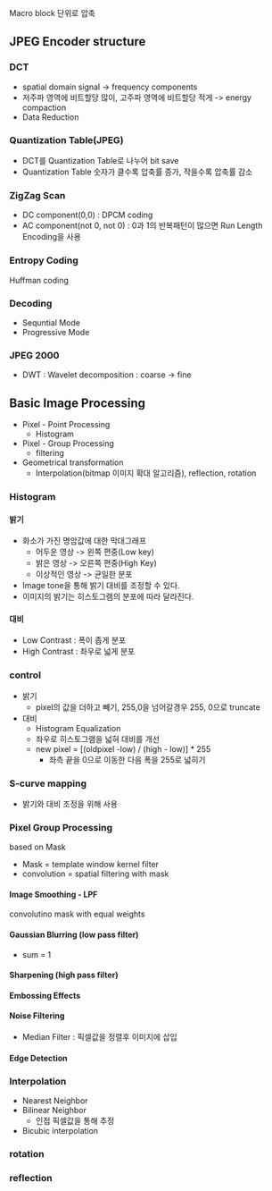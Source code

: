 Macro block 단위로 압축

## JPEG Encoder structure

### DCT
- spatial domain signal -> frequency components
- 저주파 영역에 비트할당 많이, 고주파 영역에 비트할당 적게 -> energy compaction
- Data Reduction

### Quantization Table(JPEG)
- DCT를 Quantization Table로 나누어 bit save
- Quantization Table 숫자가 클수록 압축률 증가, 작을수록 압축률 감소

### ZigZag Scan
- DC component(0,0) : DPCM coding
- AC component(not 0, not 0) : 0과 1의 반복패턴이 많으면 Run Length Encoding을 사용

### Entropy Coding
Huffman coding

### Decoding

- Sequntial Mode
- Progressive Mode

### JPEG 2000
- DWT : Wavelet decomposition : coarse -> fine

## Basic Image Processing
- Pixel - Point Processing
  - Histogram
- Pixel - Group Processing
  - filtering
- Geometrical transformation
  - Interpolation(bitmap 이미지 확대 알고리즘), reflection, rotation

### Histogram
#### 밝기
- 화소가 가진 명암값에 대한 막대그래프 
  - 어두운 영상 -> 왼쪽 편중(Low key)
  - 밝은 영상 -> 오른쪽 편중(High Key)
  - 이상적인 영상 -> 균일한 분포
- Image tone을 통해 밝기 대비를 조정할 수 있다. 
- 이미지의 밝기는 히스토그램의 분포에 따라 달라진다.
#### 대비
- Low Contrast : 폭이 좁게 분포
- High Contrast : 좌우로 넓게 분포 
### control
- 밝기
  - pixel의 값을 더하고 빼기, 255,0을 넘어갈경우 255, 0으로 truncate
- 대비
  - Histogram Equalization
  - 좌우로 히스토그램을 넓혀 대비를 개선
  - new pixel = [(oldpixel -low) / (high - low)] * 255
    - 좌측 끝을 0으로 이동한 다음 폭을 255로 넓히기
### S-curve mapping
- 밝기와 대비 조정을 위해 사용

### Pixel Group Processing
based on Mask
- Mask = template window kernel filter
- convolution = spatial filtering with mask

#### Image Smoothing - LPF
convolutino mask with equal weights

#### Gaussian Blurring (low pass filter)
- sum = 1
#### Sharpening (high pass filter)
#### Embossing Effects
#### Noise Filtering
- Median Filter : 픽셀값을 정렬후 이미지에 삽입
#### Edge Detection

### Interpolation
- Nearest Neighbor
- Bilinear Neighbor
  - 인접 픽셀값을 통해 추정
- Bicubic interpolation

### rotation
### reflection